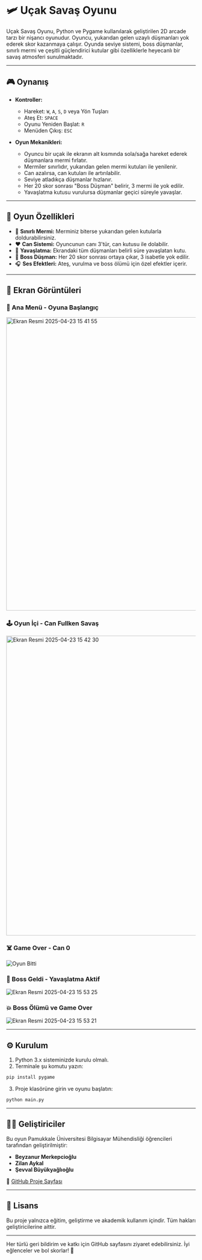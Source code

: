 
# 🛩️ Uçak Savaş Oyunu

Uçak Savaş Oyunu, Python ve Pygame kullanılarak geliştirilen 2D arcade tarzı bir nişancı oyunudur. Oyuncu, yukarıdan gelen uzaylı düşmanları yok ederek skor kazanmaya çalışır. Oyunda seviye sistemi, boss düşmanlar, sınırlı mermi ve çeşitli güçlendirici kutular gibi özelliklerle heyecanlı bir savaş atmosferi sunulmaktadır.

---

## 🎮 Oynanış

- **Kontroller:**
  - Hareket: `W`, `A`, `S`, `D` veya Yön Tuşları
  - Ateş Et: `SPACE`
  - Oyunu Yeniden Başlat: `R`
  - Menüden Çıkış: `ESC`

- **Oyun Mekanikleri:**
  - Oyuncu bir uçak ile ekranın alt kısmında sola/sağa hareket ederek düşmanlara mermi fırlatır.
  - Mermiler sınırlıdır, yukarıdan gelen mermi kutuları ile yenilenir.
  - Can azalırsa, can kutuları ile artırılabilir.
  - Seviye atladıkça düşmanlar hızlanır.
  - Her 20 skor sonrası "Boss Düşman" belirir, 3 mermi ile yok edilir.
  - Yavaşlatma kutusu vurulursa düşmanlar geçici süreyle yavaşlar.

---

## 🧩 Oyun Özellikleri

- 🔫 **Sınırlı Mermi:** Merminiz biterse yukarıdan gelen kutularla doldurabilirsiniz.
- ❤️ **Can Sistemi:** Oyuncunun canı 3'tür, can kutusu ile dolabilir.
- 🧊 **Yavaşlatma:** Ekrandaki tüm düşmanları belirli süre yavaşlatan kutu.
- 👾 **Boss Düşman:** Her 20 skor sonrası ortaya çıkar, 3 isabetle yok edilir.
- 🎧 **Ses Efektleri:** Ateş, vurulma ve boss ölümü için özel efektler içerir.

---

## 📸 Ekran Görüntüleri

### 🎯 Ana Menü - Oyuna Başlangıç
<img width="780" alt="Ekran Resmi 2025-04-23 15 41 55" src="https://github.com/user-attachments/assets/e00d763b-e997-42af-967a-dd36ba01a26d" />





### 🕹️ Oyun İçi - Can Fullken Savaş
<img width="797" alt="Ekran Resmi 2025-04-23 15 42 30" src="https://github.com/user-attachments/assets/7ef8eafc-b648-48c6-a4fa-cdd573b2ee1a" />


### ☠️ Game Over - Can 0
![Oyun Bitti](IMG/Ekran%20Resmi%202025-04-23%2015.42.20.png)

### 🚨 Boss Geldi - Yavaşlatma Aktif
![Ekran Resmi 2025-04-23 15 53 25](https://github.com/user-attachments/assets/080fe7f4-bb3d-48a6-bd66-544bd949cd56)



### 💥 Boss Ölümü ve Game Over
![Ekran Resmi 2025-04-23 15 53 21](https://github.com/user-attachments/assets/79e8ad68-33e7-4817-805a-675e47d900e6)


---

## ⚙️ Kurulum

1. Python 3.x sisteminizde kurulu olmalı.
2. Terminale şu komutu yazın:
```bash
pip install pygame
```
3. Proje klasörüne girin ve oyunu başlatın:
```bash
python main.py
```

---

## 👨‍💻 Geliştiriciler

Bu oyun Pamukkale Üniversitesi Bilgisayar Mühendisliği öğrencileri tarafından geliştirilmiştir:

- **Beyzanur Merkepcioğlu**
- **Zilan Aykal**
- **Şevval Büyükyağlıoğlu**

🔗 [GitHub Proje Sayfası](https://github.com/zilanaykal14/oyunProje)

---

## 📄 Lisans

Bu proje yalnızca eğitim, geliştirme ve akademik kullanım içindir. Tüm hakları geliştiricilerine aittir.

---

Her türlü geri bildirim ve katkı için GitHub sayfasını ziyaret edebilirsiniz. İyi eğlenceler ve bol skorlar! 🎯
